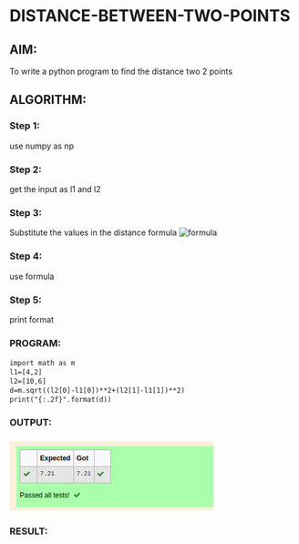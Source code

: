 # DISTANCE-BETWEEN-TWO-POINTS

## AIM:
To write a python program to find the distance two 2 points
## ALGORITHM:
### Step 1: 
use numpy as np 
### Step 2: 
get the input as l1 and l2
### Step 3: 
Substitute the values in the distance formula  ![formula](/formula.jpg)
### Step 4: 
use formula 
### Step 5: 
print format
### PROGRAM:
```
import math as m 
l1=[4,2]
l2=[10,6]
d=m.sqrt((l2[0]-l1[0])**2+(l2[1]-l1[1])**2)
print("{:.2f}".format(d))
```
### OUTPUT:
!["output](/distance.png)

### RESULT:
